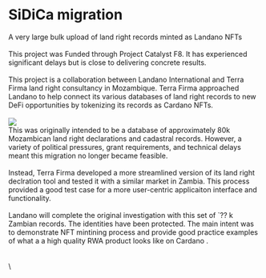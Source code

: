 # SiDiCa migration

A very large bulk upload of land right records minted as Landano NFTs\
\
This project was Funded through Project Catalyst F8. It has experienced significant delays but is close to delivering concrete results.\
\
This project is a collaboration between Landano International and Terra Firma land right consultancy in Mozambique.  Terra Firma approached Landano to help connect its various databases of land right records to new DeFi opportunities by tokenizing its records as Cardano NFTs.\
\
![](<../.gitbook/assets/Screenshot 2024-08-31 at 1.24.51 PM.png>)\
This was originally intended to be a database of approximately 80k Mozambican land right declarations and cadastral records. However, a variety of political pressures, grant requirements, and technical delays meant this migration no longer became feasible.\
\
Instead, Terra Firma developed a more streamlined version of its land right declration tool and tested it with a similar market in Zambia. This process provided a good test case for a more user-centric applicaiton interface and functionality.\
\
Landano will complete the original investigation with this set of \`?? k Zambian records. The identities have  been protected. The main intent was to demonstrate NFT mintining process and provide good practice examples of what a a high quality RWA product looks like on Cardano .\
\
\
\
